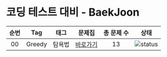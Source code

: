 # 코딩 테스트 대비 - BaekJoon



| 순번 | Tag                          | 태그                | 문제집    | 총 문제 수 |  상태             |
| :--: | :--------------------------: | :-----------------: | :------:  | :------: |:---------------:|
| 00 | Greedy | 탐욕법 | [바로가기](Solution/Greedy/READMD.md) | 13 | ![status][Doing] |


[DOING]: https://img.shields.io/badge/-DOING-31AE0F
